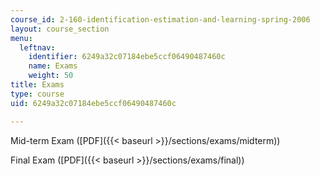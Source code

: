 ```yaml
---
course_id: 2-160-identification-estimation-and-learning-spring-2006
layout: course_section
menu:
  leftnav:
    identifier: 6249a32c07184ebe5ccf06490487460c
    name: Exams
    weight: 50
title: Exams
type: course
uid: 6249a32c07184ebe5ccf06490487460c

---
```


Mid-term Exam ([PDF]({{< baseurl >}}/sections/exams/midterm))

Final Exam ([PDF]({{< baseurl >}}/sections/exams/final))